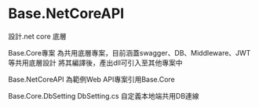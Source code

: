 # Base.NetCoreAPI
設計.net core 底層

Base.Core專案
為共用底層專案，目前涵蓋swagger、DB、Middleware、JWT等共用底層設計
將其編譯後，產出dll可引入至其他專案中

Base.NetCoreAPI
為範例Web API專案引用Base.Core


Base.Core.DbSetting
DbSetting.cs
自定義本地端共用DB連線
